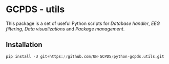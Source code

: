 # GCPDS - utils

This package is a set of useful Python scripts for *Database handler*, *EEG filtering*, *Data visualizations* and *Package management*.

## Installation


```python
pip install -U git+https://github.com/UN-GCPDS/python-gcpds.utils.git
```


